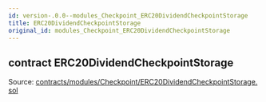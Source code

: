 ```yaml
---
id: version-.0.0--modules_Checkpoint_ERC20DividendCheckpointStorage
title: ERC20DividendCheckpointStorage
original_id: modules_Checkpoint_ERC20DividendCheckpointStorage
---
```


<div class="contract-doc"><div class="contract"><h2 class="contract-header"><span class="contract-kind">contract</span> ERC20DividendCheckpointStorage</h2><div class="source">Source: <a href="https://github.com/PolymathNetwork/polymath-core/blob/v2.1.0/contracts/modules/Checkpoint/ERC20DividendCheckpointStorage.sol" target="_blank">contracts/modules/Checkpoint/ERC20DividendCheckpointStorage.sol</a></div></div></div>
